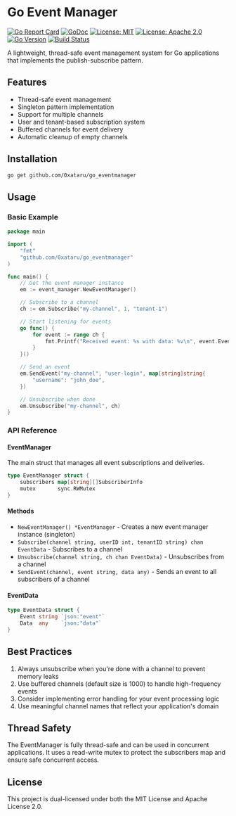 # Go Event Manager

[![Go Report Card](https://goreportcard.com/badge/github.com/0xataru/go_eventmanager)](https://goreportcard.com/report/github.com/0xataru/go_eventmanager)
[![GoDoc](https://godoc.org/github.com/0xataru/go_eventmanager?status.svg)](https://godoc.org/github.com/0xataru/go_eventmanager)
[![License: MIT](https://img.shields.io/badge/License-MIT-yellow.svg)](https://opensource.org/licenses/MIT)
[![License: Apache 2.0](https://img.shields.io/badge/License-Apache%202.0-blue.svg)](https://opensource.org/licenses/Apache-2.0)
[![Go Version](https://img.shields.io/badge/Go-1.24+-00ADD8?logo=go)](https://golang.org)
[![Build Status](https://img.shields.io/badge/build-passing-brightgreen)](https://github.com/0xataru/go_eventmanager/actions)

A lightweight, thread-safe event management system for Go applications that implements the publish-subscribe pattern.

## Features

- Thread-safe event management
- Singleton pattern implementation
- Support for multiple channels
- User and tenant-based subscription system
- Buffered channels for event delivery
- Automatic cleanup of empty channels

## Installation

```bash
go get github.com/0xataru/go_eventmanager
```

## Usage

### Basic Example

```go
package main

import (
    "fmt"
    "github.com/0xataru/go_eventmanager"
)

func main() {
    // Get the event manager instance
    em := event_manager.NewEventManager()

    // Subscribe to a channel
    ch := em.Subscribe("my-channel", 1, "tenant-1")

    // Start listening for events
    go func() {
        for event := range ch {
            fmt.Printf("Received event: %s with data: %v\n", event.Event, event.Data)
        }
    }()

    // Send an event
    em.SendEvent("my-channel", "user-login", map[string]string{
        "username": "john_doe",
    })

    // Unsubscribe when done
    em.Unsubscribe("my-channel", ch)
}
```

### API Reference

#### EventManager

The main struct that manages all event subscriptions and deliveries.

```go
type EventManager struct {
    subscribers map[string][]SubscriberInfo
    mutex       sync.RWMutex
}
```

#### Methods

- `NewEventManager() *EventManager` - Creates a new event manager instance (singleton)
- `Subscribe(channel string, userID int, tenantID string) chan EventData` - Subscribes to a channel
- `Unsubscribe(channel string, ch chan EventData)` - Unsubscribes from a channel
- `SendEvent(channel, event string, data any)` - Sends an event to all subscribers of a channel

#### EventData

```go
type EventData struct {
    Event string `json:"event"`
    Data  any    `json:"data"`
}
```

## Best Practices

1. Always unsubscribe when you're done with a channel to prevent memory leaks
2. Use buffered channels (default size is 1000) to handle high-frequency events
3. Consider implementing error handling for your event processing logic
4. Use meaningful channel names that reflect your application's domain

## Thread Safety

The EventManager is fully thread-safe and can be used in concurrent applications. It uses a read-write mutex to protect the subscribers map and ensure safe concurrent access.

## License

This project is dual-licensed under both the MIT License and Apache License 2.0.